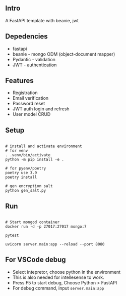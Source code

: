 
## Intro

A FastAPI template with beanie, jwt

## Depedencies

- fastapi
- beanie - mongo ODM (object-document mapper)
- Pydantic - validation
- JWT - authentication

## Features

- Registration
- Email verification
- Password reset
- JWT auth login and refresh
- User model CRUD

## Setup

```shell

# install and activate environment
# for venv
. .venv/bin/activate
python -m pip install -e .

# for pyenv/poetry
poetry use 3.9
poetry install

# gen encryption salt
python gen_salt.py
```

## Run

```shell

# Start mongod container
docker run -d -p 27017:27017 mongo:7

pytest

uvicorn server.main:app --reload --port 8080

```

## For VSCode debug

- Select intepretor, choose python in the environment
- This is also needed for intellesense to work.
- Press F5 to start debug, Choose Python > FastAPI
- For debug command, input `server.main:app`

